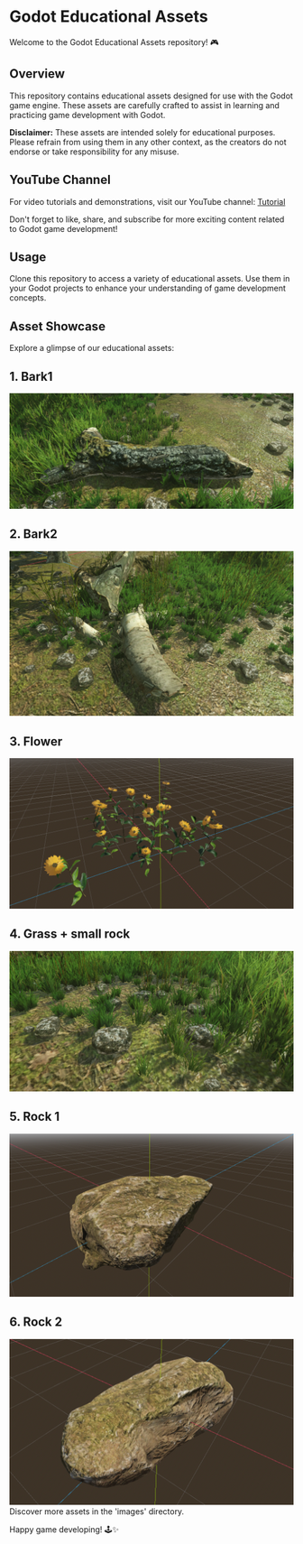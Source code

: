 # Godot Educational Assets

Welcome to the Godot Educational Assets repository! 🎮

## Overview

This repository contains educational assets designed for use with the Godot game engine. These assets are carefully crafted to assist in learning and practicing game development with Godot.

**Disclaimer:** These assets are intended solely for educational purposes. Please refrain from using them in any other context, as the creators do not endorse or take responsibility for any misuse.

## YouTube Channel

For video tutorials and demonstrations, visit our YouTube channel: [Tutorial](https://youtu.be/bcFLQh5ZD8I)

Don't forget to like, share, and subscribe for more exciting content related to Godot game development!

## Usage

Clone this repository to access a variety of educational assets. Use them in your Godot projects to enhance your understanding of game development concepts.

## Asset Showcase

Explore a glimpse of our educational assets:

## 1.  Bark1
![Bark 1](https://raw.githubusercontent.com/Lakshman-YT/Godot-nature-assets/main/Godot%20nature%20assets%20Vol%201/repo%20images/bark.png)
## 2.  Bark2
![Bark2](https://raw.githubusercontent.com/Lakshman-YT/Godot-nature-assets/main/Godot%20nature%20assets%20Vol%201/repo%20images/bark1.png)
## 3.  Flower
![Flower](https://raw.githubusercontent.com/Lakshman-YT/Godot-nature-assets/main/Godot%20nature%20assets%20Vol%201/repo%20images/flower.png)
## 4.  Grass + small rock
![Grass + small rock](https://raw.githubusercontent.com/Lakshman-YT/Godot-nature-assets/main/Godot%20nature%20assets%20Vol%201/repo%20images/grass%20%2B%20small%20rock.png)
## 5.  Rock 1
![Rock 1](https://raw.githubusercontent.com/Lakshman-YT/Godot-nature-assets/main/Godot%20nature%20assets%20Vol%201/repo%20images/rock.png)
## 6.  Rock 2
![Rock 2](https://raw.githubusercontent.com/Lakshman-YT/Godot-nature-assets/main/Godot%20nature%20assets%20Vol%201/repo%20images/rock1.png)
Discover more assets in the 'images' directory.

Happy game developing! 🕹️✨
